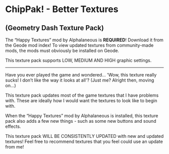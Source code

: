  # ChipPak! - Better Textures
## (Geometry Dash Texture Pack)

The “Happy Textures” mod by Alphalaneous is **REQUIRED**! Download it from the Geode mod index!
To view updated textures from community-made mods, the mods must obviously be installed on Geode.

This texture pack supports LOW, MEDIUM AND HIGH graphic settings.

-------------------------

Have you ever played the game and wondered… 'Wow, this texture really sucks! I don’t like the way it looks at all'? (Just me? Alright then, moving on…)

This texture pack updates most of the game textures that I have problems with. These are ideally how I would want the textures to look like to begin with.

When the “Happy Textures” mod by Alphalaneous is installed, this texture pack also adds a few new things - such as some new buttons and sound effects.

This texture pack WILL BE CONSISTENTLY UPDATED with new and updated textures! Feel free to recommend textures that you feel could use an update from me!
